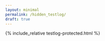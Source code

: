 ```yaml
---
layout: minimal
permalink: /hidden_testlog/
draft: true
---
```


{% include_relative testlog-protected.html %}

